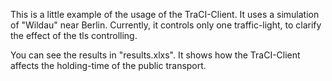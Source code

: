 
This is a little example of the usage of the TraCI-Client. It uses a simulation of "Wildau" near Berlin.
Currently, it controls only one traffic-light, to clarify the effect of the tls controlling.

You can see the results in "results.xlxs". It shows how the TraCI-Client affects the holding-time of the public transport.
